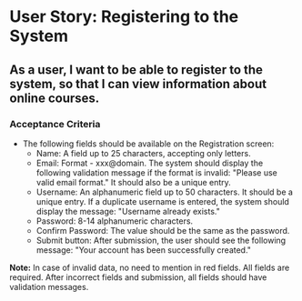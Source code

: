 # User Story: Registering to the System

## As a user, I want to be able to register to the system, so that I can view information about online courses.

### Acceptance Criteria

- The following fields should be available on the Registration screen:
  - Name: A field up to 25 characters, accepting only letters.
  - Email: Format - xxx@domain. The system should display the following validation message if the format is invalid: "Please use valid email format." It should also be a unique entry.
  - Username: An alphanumeric field up to 50 characters. It should be a unique entry. If a duplicate username is entered, the system should display the message: "Username already exists."
  - Password: 8-14 alphanumeric characters.
  - Confirm Password: The value should be the same as the password.
  - Submit button: After submission, the user should see the following message: "Your account has been successfully created."

**Note:** In case of invalid data, no need to mention in red fields. All fields are required. After incorrect fields and submission, all fields should have validation messages.